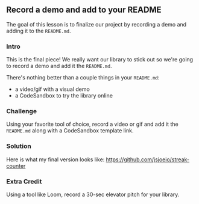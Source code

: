 ## Record a demo and add to your README

The goal of this lesson is to finalize our project by recording a demo and adding it to the `README.md`.

### Intro

This is the final piece! We really want our library to stick out so we're going to record a demo and add it the `README.md`.

There's nothing better than a couple things in your `README.md`:

- a video/gif with a visual demo
- a CodeSandbox to try the library online

### Challenge

Using your favorite tool of choice, record a video or gif and add it the `README.md` along with a CodeSandbox template link.

### Solution

Here is what my final version looks like: https://github.com/jsjoeio/streak-counter

### Extra Credit

Using a tool like Loom, record a 30-sec elevator pitch for your library.
